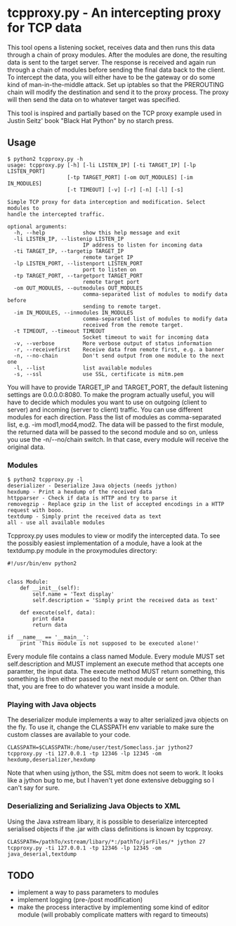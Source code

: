 # tcpproxy.py - An intercepting proxy for TCP data
This tool opens a listening socket, receives data and then runs this data through a chain of proxy modules. After the modules are done, the resulting data is sent to the target server. The response is received and again run through a chain of modules before sending the final data back to the client.
To intercept the data, you will either have to be the gateway or do some kind of man-in-the-middle attack. Set up iptables so that the PREROUTING chain will modify the destination and send it to the proxy process. The proxy will then send the data on to whatever target was specified.

This tool is inspired and partially based on the TCP proxy example used in Justin Seitz' book "Black Hat Python" by no starch press.

## Usage

```
$ python2 tcpproxy.py -h
usage: tcpproxy.py [-h] [-li LISTEN_IP] [-ti TARGET_IP] [-lp LISTEN_PORT]
                   [-tp TARGET_PORT] [-om OUT_MODULES] [-im IN_MODULES]
                   [-t TIMEOUT] [-v] [-r] [-n] [-l] [-s]

Simple TCP proxy for data interception and modification. Select modules to
handle the intercepted traffic.

optional arguments:
  -h, --help            show this help message and exit
  -li LISTEN_IP, --listenip LISTEN_IP
                        IP address to listen for incoming data
  -ti TARGET_IP, --targetip TARGET_IP
                        remote target IP
  -lp LISTEN_PORT, --listenport LISTEN_PORT
                        port to listen on
  -tp TARGET_PORT, --targetport TARGET_PORT
                        remote target port
  -om OUT_MODULES, --outmodules OUT_MODULES
                        comma-separated list of modules to modify data before
                        sending to remote target.
  -im IN_MODULES, --inmodules IN_MODULES
                        comma-separated list of modules to modify data
                        received from the remote target.
  -t TIMEOUT, --timeout TIMEOUT
                        Socket timeout to wait for incoming data
  -v, --verbose         More verbose output of status information
  -r, --receivefirst    Receive data from remote first, e.g. a banner
  -n, --no-chain        Don't send output from one module to the next one
  -l, --list            list available modules
  -s, --ssl             use SSL, certificate is mitm.pem
```

You will have to  provide TARGET_IP and TARGET_PORT, the default listening settings are 0.0.0.0:8080. To make the program actually useful, you will have to decide which modules you want to use on outgoing (client to server) and incoming (server to client) traffic. You can use different modules for each direction. Pass the list of modules as comma-separated list, e.g. -im mod1,mod4,mod2. The data will be passed to the first module, the returned data will be passed to the second module and so on, unless you use the -n/--no/chain switch. In that case, every module will receive the original data.

### Modules

```
$ python2 tcpproxy.py -l
deserializer - Deserialize Java objects (needs jython)
hexdump - Print a hexdump of the received data
httpparser - Check if data is HTTP and try to parse it
removegzip - Replace gzip in the list of accepted encodings in a HTTP request with booo.
textdump - Simply print the received data as text
all - use all available modules
```
Tcpproxy.py uses modules to view or modify the intercepted data. To see the possibly easiest implementation of a module, have a look at the textdump.py module in the proxymodules directory:

```
#!/usr/bin/env python2


class Module:
    def __init__(self):
        self.name = 'Text display'
        self.description = 'Simply print the received data as text'

    def execute(self, data):
        print data
        return data

if __name__ == '__main__':
    print 'This module is not supposed to be executed alone!'
```

Every module file contains a class named Module. Every module MUST set self.description and MUST implement an execute method that accepts one paramter, the input data. The execute method MUST return something, this something is then either passed to the next module or sent on. Other than that, you are free to do whatever you want inside a module.

### Playing with Java objects
The deserializer module implements a way to alter serialized java objects on the fly. To use it, change the CLASSPATH env variable to make sure the custom classes are available to your code.
```
CLASSPATH=$CLASSPATH:/home/user/test/Someclass.jar jython27 tcpproxy.py -ti 127.0.0.1 -tp 12346 -lp 12345 -om hexdump,deserializer,hexdump
```
Note that when using jython, the SSL mitm does not seem to work. It looks like a jython bug to me, but I haven't yet done extensive debugging so I can't say for sure.

### Deserializing and Serializing Java Objects to XML
Using the Java xstream libary, it is possible to deserialize intercepted serialised objects if the .jar with class definitions is known by tcpproxy.
```
CLASSPATH=/pathTo/xstream/libary/*:/pathTo/jarFiles/* jython 27 tcpproxy.py -ti 127.0.0.1 -tp 12346 -lp 12345 -om java_deserial,textdump
```

## TODO
- implement a way to pass parameters to modules
- implement logging (pre-/post modification)
- make the process interactive by implementing some kind of editor module (will probably complicate matters with regard to timeouts)
